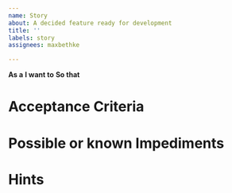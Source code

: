 ```yaml
---
name: Story
about: A decided feature ready for development
title: ''
labels: story
assignees: maxbethke

---
```


**As a**
**I want to**
**So that**

# Acceptance Criteria

# Possible or known Impediments

# Hints
